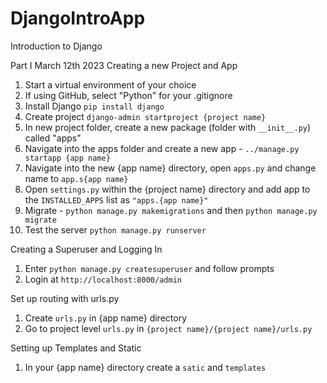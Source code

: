 # DjangoIntroApp
Introduction to Django

Part I March 12th 2023
Creating a new Project and App

1) Start a virtual environment of your choice
2) If using GitHub, select "Python" for your .gitignore
3) Install Django `pip install django`
4) Create project `django-admin startproject {project name}`
5) In new project folder, create a new package (folder with `__init__.py`) called "apps"
6) Navigate into the apps folder and create a new app - `../manage.py startapp {app name}`
7) Navigate into the new {app name} directory, open `apps.py` and change name to `app.s{app name}`
8) Open `settings.py` within the {project name} directory and add app to the `INSTALLED_APPS` list as `"apps.{app name}"`
9) Migrate - `python manage.py makemigrations` and then `python manage.py migrate`
10) Test the server `python manage.py runserver`

Creating a Superuser and Logging In
1) Enter `python manage.py createsuperuser` and follow prompts
2) Login at `http://localhost:8000/admin`

Set up routing with urls.py
1) Create `urls.py` in {app name} directory
2) Go to project level `urls.py` in `{project name}/{project name}/urls.py`

Setting up Templates and Static
1) In your {app name} directory create a `satic` and `templates`

